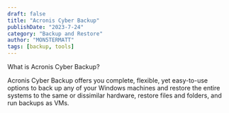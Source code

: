 ```yaml
---
draft: false
title: "Acronis Cyber Backup"
publishDate: "2023-7-24"
category: "Backup and Restore"
author: "MON5TERMATT"
tags: [backup, tools]
---
```


What is Acronis Cyber Backup?

Acronis Cyber Backup offers you complete, flexible, yet easy-to-use options to back up any of your Windows machines and restore the entire systems to the same or dissimilar hardware, restore files and folders, and run backups as VMs.